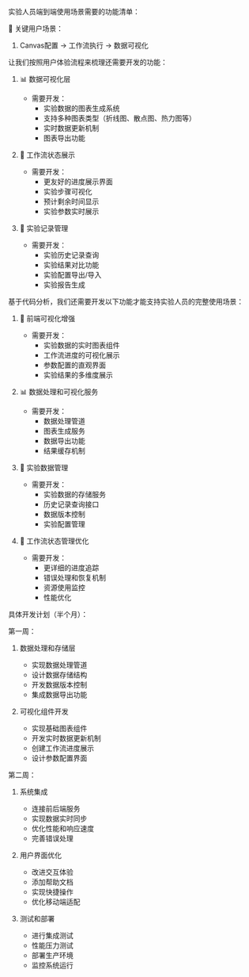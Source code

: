 实验人员端到端使用场景需要的功能清单：

🎯 关键用户场景：
1. Canvas配置 -> 工作流执行 -> 数据可视化

让我们按照用户体验流程来梳理还需要开发的功能：

1. 📊 数据可视化层
   - 需要开发：
     - 实验数据的图表生成系统
     - 支持多种图表类型（折线图、散点图、热力图等）
     - 实时数据更新机制
     - 图表导出功能

2. 🔄 工作流状态展示
   - 需要开发：
     - 更友好的进度展示界面
     - 实验步骤可视化
     - 预计剩余时间显示
     - 实验参数实时展示

3. 📝 实验记录管理
   - 需要开发：
     - 实验历史记录查询
     - 实验结果对比功能
     - 实验配置导出/导入
     - 实验报告生成

基于代码分析，我们还需要开发以下功能才能支持实验人员的完整使用场景：

1. 🎨 前端可视化增强
   - 需要开发：
     - 实验数据的实时图表组件
     - 工作流进度的可视化展示
     - 参数配置的直观界面
     - 实验结果的多维度展示

2. 📊 数据处理和可视化服务
   - 需要开发：
     - 数据处理管道
     - 图表生成服务
     - 数据导出功能
     - 结果缓存机制

3. 💾 实验数据管理
   - 需要开发：
     - 实验数据的存储服务
     - 历史记录查询接口
     - 数据版本控制
     - 实验配置管理

4. 🔄 工作流状态管理优化
   - 需要开发：
     - 更详细的进度追踪
     - 错误处理和恢复机制
     - 资源使用监控
     - 性能优化

具体开发计划（半个月）：

第一周：
1. 数据处理和存储层
   - 实现数据处理管道
   - 设计数据存储结构
   - 开发数据版本控制
   - 集成数据导出功能

2. 可视化组件开发
   - 实现基础图表组件
   - 开发实时数据更新机制
   - 创建工作流进度展示
   - 设计参数配置界面

第二周：
1. 系统集成
   - 连接前后端服务
   - 实现数据实时同步
   - 优化性能和响应速度
   - 完善错误处理

2. 用户界面优化
   - 改进交互体验
   - 添加帮助文档
   - 实现快捷操作
   - 优化移动端适配

3. 测试和部署
   - 进行集成测试
   - 性能压力测试
   - 部署生产环境
   - 监控系统运行
